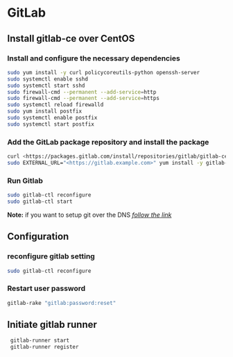 # GitLab

## Install gitlab-ce over CentOS

### Install and configure the necessary dependencies

```sh
sudo yum install -y curl policycoreutils-python openssh-server
sudo systemctl enable sshd
sudo systemctl start sshd
sudo firewall-cmd --permanent --add-service=http
sudo firewall-cmd --permanent --add-service=https
sudo systemctl reload firewalld
sudo yum install postfix
sudo systemctl enable postfix
sudo systemctl start postfix
```

### Add the GitLab package repository and install the package

```sh
curl <https://packages.gitlab.com/install/repositories/gitlab/gitlab-ce/script.rpm.sh> | sudo bash
sudo EXTERNAL_URL="<https://gitlab.example.com>" yum install -y gitlab-ce
```

### Run Gitlab

```sh
sudo gitlab-ctl reconfigure
sudo gitlab-ctl start
```

**Note:** if you want to setup git over the DNS [_follow the link_](https://about.gitlab.com/install/#centos-7)

## Configuration

### reconfigure gitlab setting

```sh
sudo gitlab-ctl reconfigure
```

### Restart user password

```sh
gitlab-rake "gitlab:password:reset"
```

## Initiate gitlab runner

```sh
 gitlab-runner start
 gitlab-runner register
```
